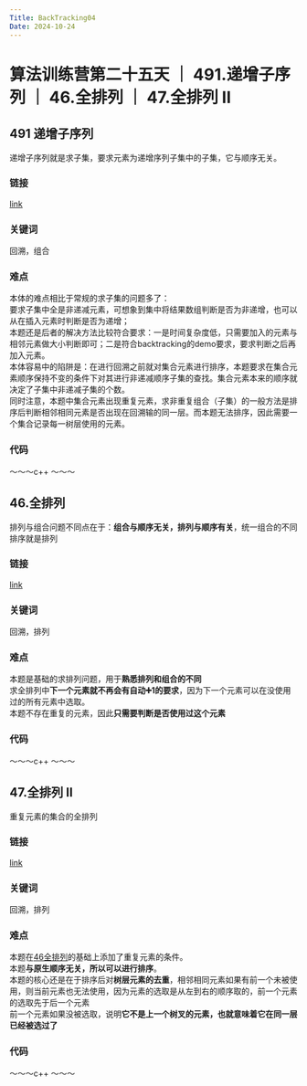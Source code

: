 ```yaml
---
Title: BackTracking04
Date: 2024-10-24
---
```

# 算法训练营第二十五天 ｜ 491.递增子序列 ｜ 46.全排列 ｜ 47.全排列 II
## 491 递增子序列
递增子序列就是求子集，要求元素为递增序列子集中的子集，它与顺序无关。
### 链接
[link](https://leetcode.cn/problems/non-decreasing-subsequences/)
### 关键词
回溯，组合
### 难点
本体的难点相比于常规的求子集的问题多了：\
要求子集中全是非递减元素，可想象到集中将结果数组判断是否为非递增，也可以从在插入元素时判断是否为递增；\
本题还是后者的解决方法比较符合要求：一是时间复杂度低，只需要加入的元素与相邻元素做大小判断即可；二是符合backtracking的demo要求，要求判断之后再加入元素。\
本体容易中的陷阱是：在进行回溯之前就对集合元素进行排序，本题要求在集合元素顺序保持不变的条件下对其进行非递减顺序子集的查找。集合元素本来的顺序就决定了子集中非递减子集的个数。\
同时注意，本题中集合元素出现重复元素，求非重复组合（子集）的一般方法是排序后判断相邻相同元素是否出现在回溯输的同一层。而本题无法排序，因此需要一个集合记录每一树层使用的元素。
### 代码
～～～c++
～～～
## 46.全排列
排列与组合问题不同点在于：**组合与顺序无关，排列与顺序有关**，统一组合的不同排序就是排列
### 链接
[link](https://leetcode.cn/problems/permutations/)
### 关键词
回溯，排列
### 难点
本题是基础的求排列问题，用于**熟悉排列和组合的不同**\
求全排列中**下一个元素就不再会有自动➕1的要求**，因为下一个元素可以在没使用过的所有元素中选取。\
本题不存在重复的元素，因此**只需要判断是否使用过这个元素**
### 代码
～～～c++
～～～
## 47.全排列 II
重复元素的集合的全排列
### 链接
[link](https://leetcode.cn/problems/permutations-ii/description/)
### 关键词
回溯，排列
### 难点
本题在[46全排列](https://leetcode.cn/problems/non-decreasing-subsequences/)的基础上添加了重复元素的条件。\
本题**与原生顺序无关，所以可以进行排序**。\
本题的核心还是在于排序后对**树层元素的去重**，相邻相同元素如果有前一个未被使用，则当前元素也无法使用，因为元素的选取是从左到右的顺序取的，前一个元素的选取先于后一个元素\
前一个元素如果没被选取，说明**它不是上一个树叉的元素，也就意味着它在同一层已经被选过了**
### 代码
～～～c++
～～～

